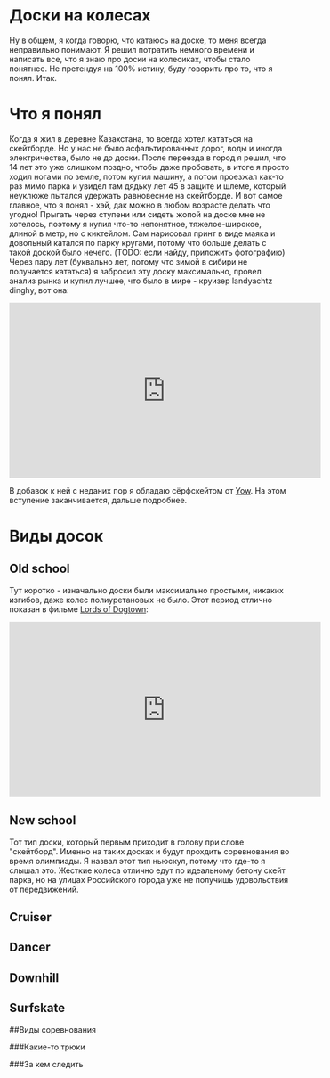 # Доски на колесах

Ну в общем, я когда говорю, что катаюсь на доске, то меня всегда неправильно понимают. Я решил потратить немного времени и написать все, что я знаю про доски на колесиках, чтобы стало понятнее. Не претендуя на 100% истину, буду говорить про то, что я понял. Итак.

# Что я понял

Когда я жил в деревне Казахстана, то всегда хотел кататься на скейтборде. Но у нас не было асфальтированных дорог, воды и иногда электричества, было не до доски. После переезда в город я решил, что 14 лет это уже слишком поздно, чтобы даже пробовать, в итоге я просто ходил ногами по земле, потом купил машину, а потом проезжал как-то раз мимо парка и увидел там дядьку лет 45 в защите и шлеме, который неуклюже пытался удержать равновесние на скейтборде. И вот самое главное, что я понял - хэй, дак можно в любом возрасте делать что угодно!
Прыгать через ступени или сидеть жопой на доске мне не хотелось, поэтому я купил что-то непонятное, тяжелое-широкое, длиной в метр, но с киктейлом. Сам нарисовал принт в виде маяка и довольный катался по парку кругами, потому что больше делать с такой доской было нечего. (TODO: если найду, приложить фотографию)
Через пару лет (буквально лет, потому что зимой в сибири не получается кататься) я забросил эту доску максимально, провел анализ рынка и купил лучшее, что было в мире - круизер landyachtz dinghy, вот она:

<iframe width="560" height="315" src="https://www.youtube.com/embed/mkaNBVV0amg" title="YouTube video player" frameborder="0" allow="accelerometer; autoplay; clipboard-write; encrypted-media; gyroscope; picture-in-picture" allowfullscreen></iframe>

В добавок к ней с неданих пор я обладаю сёрфскейтом от [Yow](https://yowsurf.com/). На этом вступение заканчивается, дальше подробнее.

# Виды досок

## Old school

Тут коротко - изначально доски были максимально простыми, никаких изгибов, даже колес полиуретановых не было. Этот период отлично показан в фильме [Lords of Dogtown](https://en.wikipedia.org/wiki/Lords_of_Dogtown):

<iframe width="560" height="315" src="https://www.youtube.com/embed/AUjR4G4yNpY" title="YouTube video player" frameborder="0" allow="accelerometer; autoplay; clipboard-write; encrypted-media; gyroscope; picture-in-picture" allowfullscreen></iframe>

## New school

Тот тип доски, который первым приходит в голову при слове "скейтборд". Именно на таких досках и будут прохдить соревнования во время олимпиады. Я назвал этот тип ньюскул, потому что где-то я слышал это. Жесткие колеса отлично едут по идеальному бетону скейт парка, но на улицах Российского города уже не получишь удовольствия от передвижений.

## Cruiser

## Dancer

## Downhill

## Surfskate

##Виды соревнования

###Какие-то трюки

###За кем следить

